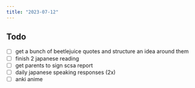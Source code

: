 ```yaml
---
title: "2023-07-12"
---
```


## Todo
- [ ] get a bunch of beetlejuice quotes and structure an idea around them
- [ ] finish 2 japanese reading
- [ ] get parents to sign scsa report
- [ ] daily japanese speaking responses (2x)
- [ ] anki anime